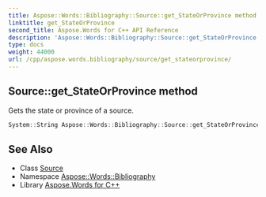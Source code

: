 ```yaml
---
title: Aspose::Words::Bibliography::Source::get_StateOrProvince method
linktitle: get_StateOrProvince
second_title: Aspose.Words for C++ API Reference
description: 'Aspose::Words::Bibliography::Source::get_StateOrProvince method. Gets the state or province of a source in C++.'
type: docs
weight: 44000
url: /cpp/aspose.words.bibliography/source/get_stateorprovince/
---
```

## Source::get_StateOrProvince method


Gets the state or province of a source.

```cpp
System::String Aspose::Words::Bibliography::Source::get_StateOrProvince() const
```

## See Also

* Class [Source](../)
* Namespace [Aspose::Words::Bibliography](../../)
* Library [Aspose.Words for C++](../../../)
